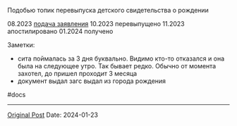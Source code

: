 Подобью топик перевыпуска детского свидетельства о рождении

08.2023 [подача заявления](1434.md)
10.2023 перевыпущено
11.2023 апостилировано
01.2024 получено 

Заметки:
- сита поймалась за 3 дня буквально. Видимо кто-то отказался и она была на следующее утро. Так бывает редко. Обычно от момента захотел, до пришел проходит 3 месяца
- документ выдал загс выдал из города рождения 

#docs

---
[Original Post](https://t.me/lev2tarragona/1889)
Date: 2024-01-23
